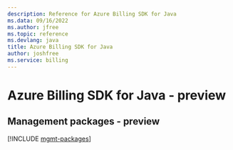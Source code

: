 ```yaml
---
description: Reference for Azure Billing SDK for Java
ms.data: 09/16/2022
ms.author: jfree
ms.topic: reference
ms.devlang: java
title: Azure Billing SDK for Java
author: joshfree
ms.service: billing
---
```

# Azure Billing SDK for Java - preview

## Management packages - preview
[!INCLUDE [mgmt-packages](billing-mgmt-index.md)]